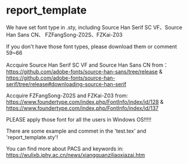 ﻿# report_template

We have set font type in .sty, including Source Han Serif SC VF、Source Han Sans CN、 FZFangSong-Z02S、FZKai-Z03

If you don't have those font types, please download them or comment 59~66

Accquire Source Han Serif SC VF and Source Han Sans CN from：https://github.com/adobe-fonts/source-han-sans/tree/release & https://github.com/adobe-fonts/source-han-serif/tree/release#downloading-source-han-serif

Accquire  FZFangSong-Z02S and FZKai-Z03 from: https://www.foundertype.com/index.php/FontInfo/index/id/128 & https://www.foundertype.com/index.php/FontInfo/index/id/137

PLEASE apply those font for all the users in Windows OS!!!!!

There are some example and commet in the 'test.tex' and 'report_template.sty'!

You can find more about PACS and keywords in: https://wulixb.iphy.ac.cn/news/xiangguanziliaoxiazai.htm
